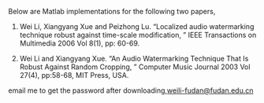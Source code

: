 Below are Matlab implementations for the following two papers,


1. Wei Li, Xiangyang Xue and Peizhong Lu. “Localized audio watermarking technique robust against time-scale modification, ” IEEE Transactions on Multimedia 2006 Vol 8(1), pp: 60-69.

2. Wei Li and Xiangyang Xue. “An Audio Watermarking Technique That Is Robust Against Random Cropping, ” Computer Music Journal 2003 Vol 27(4), pp:58-68, MIT Press, USA.

email me to get the password after downloading,weili-fudan@fudan.edu.cn